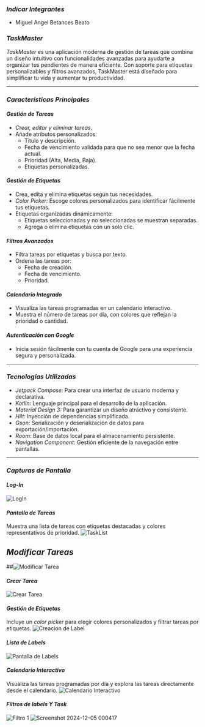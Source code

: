 
### *Indicar Integrantes*
- Miguel Angel Betances Beato
  
### *TaskMaster*

*TaskMaster* es una aplicación moderna de gestión de tareas que combina un diseño intuitivo con funcionalidades avanzadas para ayudarte a organizar tus pendientes de manera eficiente. Con soporte para etiquetas personalizables y filtros avanzados, TaskMaster está diseñado para simplificar tu vida y aumentar tu productividad.

---

### *Características Principales*

#### *Gestión de Tareas*
- *Crear, editar y eliminar tareas.*
- Añade atributos personalizados:
  - Título y descripción.
  - Fecha de vencimiento validada para que no sea menor que la fecha actual.
  - Prioridad (Alta, Media, Baja).
  - Etiquetas personalizadas.

#### *Gestión de Etiquetas*
- Crea, edita y elimina etiquetas según tus necesidades.
- *Color Picker:* Escoge colores personalizados para identificar fácilmente tus etiquetas.
- Etiquetas organizadas dinámicamente:
  - Etiquetas seleccionadas y no seleccionadas se muestran separadas.
  - Agrega o elimina etiquetas con un solo clic.

#### *Filtros Avanzados*
- Filtra tareas por etiquetas y busca por texto.
- Ordena las tareas por:
  - Fecha de creación.
  - Fecha de vencimiento.
  - Prioridad.

#### *Calendario Integrado*
- Visualiza las tareas programadas en un calendario interactivo.
- Muestra el número de tareas por día, con colores que reflejan la prioridad o cantidad.


#### *Autenticación con Google*
- Inicia sesión fácilmente con tu cuenta de Google para una experiencia segura y personalizada.

---

### *Tecnologías Utilizadas*

- *Jetpack Compose:* Para crear una interfaz de usuario moderna y declarativa.
- *Kotlin:* Lenguaje principal para el desarrollo de la aplicación.
- *Material Design 3:* Para garantizar un diseño atractivo y consistente.
- *Hilt:* Inyección de dependencias simplificada.
- *Gson:* Serialización y deserialización de datos para exportación/importación.
- *Room:* Base de datos local para el almacenamiento persistente.
- *Navigation Component:* Gestión eficiente de la navegación entre pantallas.

---

### *Capturas de Pantalla*

#### *Log-In*
![LogIn](https://github.com/user-attachments/assets/362a5078-030a-4063-81c8-6e4a332a36d4)


#### *Pantalla de Tareas*
Muestra una lista de tareas con etiquetas destacadas y colores representativos de prioridad.
![TaskList](https://github.com/user-attachments/assets/df09bc6c-c7e2-4b04-a9b8-dbcf10fa6965)


## *Modificar Tareas*
##![Modificar Tarea](https://github.com/user-attachments/assets/6eb8bf3b-0fb4-40ef-93a6-2efb8c014772)

#### *Crear Tarea*
![Crear Tarea](https://github.com/user-attachments/assets/7067b837-ffda-4e64-b5bd-7d5adba7fedf)



#### *Gestión de Etiquetas*
Incluye un *color picker* para elegir colores personalizados y filtrar tareas por etiquetas.
![Creacion de Label](https://github.com/user-attachments/assets/20b49c1a-8df3-453b-9196-cb1efc0b8579)

#### *Lista de Labels*

![Pantalla de Labels](https://github.com/user-attachments/assets/e320fcb8-0bc6-4b0a-a7b5-b381b8dd485f)


#### *Calendario Interactivo*
Visualiza las tareas programadas por día y explora las tareas directamente desde el calendario.
![Calendario Interactivo](https://github.com/user-attachments/assets/4aaf62ee-8ce8-4553-a472-f3294f12c835)





#### *Filtros de labels Y Task*
![Filtro 1](https://github.com/user-attachments/assets/e53d8d87-3505-4603-937f-7d02f13e7c57)
![Screenshot 2024-12-05 000417](https://github.com/user-attachments/assets/378c59b4-0284-43c7-88b5-575d7d07c208)


